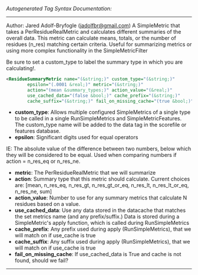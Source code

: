 <!-- THIS IS AN AUTOGENERATED FILE: Don't edit it directly, instead change the schema definition in the code itself. -->

_Autogenerated Tag Syntax Documentation:_

---
Author: Jared Adolf-Bryfogle (jadolfbr@gmail.com)
A SimpleMetric that takes a PerResidueRealMetric and calculates different summaries of the overall data.
  This metric can calculate means, totals, or the number of residues (n_res) matching certain criteria. 
  Useful for summarizing metrics or using more complex functionality in the SimpleMetricFilter

  Be sure to set a custom_type to label the summary type in which you are calculating!.

```xml
<ResidueSummaryMetric name="(&string;)" custom_type="(&string;)"
        epsilon="(.0001 &real;)" metric="(&string;)"
        action="(mean &summary_types;)" action_value="(&real;)"
        use_cached_data="(false &bool;)" cache_prefix="(&string;)"
        cache_suffix="(&string;)" fail_on_missing_cache="(true &bool;)" />
```

-   **custom_type**: Allows multiple configured SimpleMetrics of a single type to be called in a single RunSimpleMetrics and SimpleMetricFeatures. 
 The custom_type name will be added to the data tag in the scorefile or features database.
-   **epsilon**: Significant digits used for equal operators

 IE:
  The absolute value of the difference between two numbers, below which they will be considered to be equal.
  Used when comparing numbers if action = n_res_eq or n_res_ne.
-   **metric**: The PerResidueRealMetric that we will summarize
-   **action**: Summary type that this metric should calculate.  Current choices are:
[mean, n_res_eq, n_res_gt, n_res_gt_or_eq, n_res_lt, n_res_lt_or_eq, n_res_ne, sum]
-   **action_value**: Number to use for any summary metrics that calculate N residues based on a value.
-   **use_cached_data**: Use any data stored in the datacache that matches the set metrics name (and any prefix/suffix.)  Data is stored during a SimpleMetric's apply function, which is called during RunSimpleMetrics
-   **cache_prefix**: Any prefix used during apply (RunSimpleMetrics), that we will match on if use_cache is true
-   **cache_suffix**: Any suffix used during apply (RunSimpleMetrics), that we will match on if use_cache is true
-   **fail_on_missing_cache**: If use_cached_data is True and cache is not found, should we fail?

---
